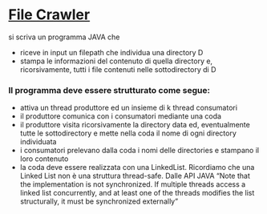 # [File Crawler](https://elearning.di.unipi.it/mod/assign/view.php?id=9188)

si scriva un programma JAVA che

* riceve in input un filepath che individua una directory D
* stampa le informazioni del contenuto di quella directory e, ricorsivamente,  tutti i file contenuti nelle sottodirectory di D

### Il programma deve essere strutturato come segue:

* attiva un thread produttore ed un insieme di k thread consumatori
* il produttore comunica con i consumatori mediante una coda
* il produttore visita ricorsivamente la directory data ed, eventualmente tutte le sottodirectory e mette nella coda il nome di ogni directory individuata
* i consumatori prelevano dalla coda i nomi delle directories e stampano il loro contenuto
* la coda deve essere realizzata con una LinkedList. Ricordiamo che una Linked List non è una struttura thread-safe. Dalle API JAVA “Note that the implementation is not synchronized. If multiple threads access a linked list concurrently, and at least one of the threads modifies the list structurally, it must be synchronized externally”